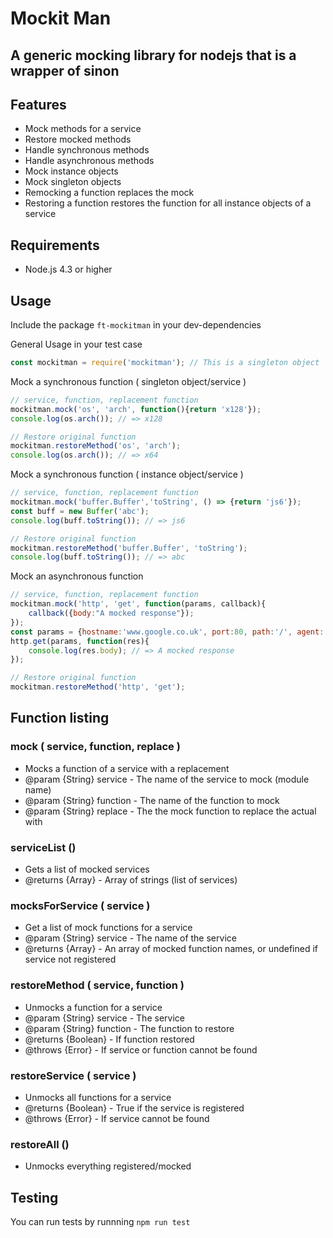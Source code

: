 # Mockit Man
A generic mocking library for nodejs that is a wrapper of sinon
--
## Features
 * Mock methods for a service
 * Restore mocked methods
 * Handle synchronous methods
 * Handle asynchronous methods
 * Mock instance objects
 * Mock singleton objects
 * Remocking a function replaces the mock
 * Restoring a function restores the function for all instance objects of a service

## Requirements
* Node.js 4.3 or higher

## Usage
Include the package `ft-mockitman` in your dev-dependencies

General Usage in your test case
```javascript
const mockitman = require('mockitman'); // This is a singleton object
```

Mock a synchronous function ( singleton object/service )
```javascript
// service, function, replacement function 
mockitman.mock('os', 'arch', function(){return 'x128'});
console.log(os.arch()); // => x128

// Restore original function
mockitman.restoreMethod('os', 'arch');
console.log(os.arch()); // => x64
```

Mock a synchronous function ( instance object/service )
```javascript
// service, function, replacement function 
mockitman.mock('buffer.Buffer','toString', () => {return 'js6'});
const buff = new Buffer('abc');
console.log(buff.toString()); // => js6

// Restore original function
mockitman.restoreMethod('buffer.Buffer', 'toString');
console.log(buff.toString()); // => abc
```

Mock an asynchronous function
```javascript
// service, function, replacement function 
mockitman.mock('http', 'get', function(params, callback){
    callback({body:"A mocked response"});
});
const params = {hostname:'www.google.co.uk', port:80, path:'/', agent: false};
http.get(params, function(res){
    console.log(res.body); // => A mocked response
});

// Restore original function
mockitman.restoreMethod('http', 'get');
```

## Function listing
### mock ( service, function, replace )
* Mocks a function of a service with a replacement
* @param {String} service - The name of the service to mock (module name)
* @param {String} function - The name of the function to mock
* @param {String} replace - The the mock function to replace the actual with

### serviceList ()
* Gets a list of mocked services
* @returns {Array} - Array of strings (list of services)

### mocksForService ( service )
* Get a list of mock functions for a service
* @param {String} service - The name of the service
* @returns {Array} - An array of mocked function names, or undefined if service not registered 

### restoreMethod ( service, function )
* Unmocks a function for a service
* @param {String} service - The service
* @param {String} function - The function to restore
* @returns {Boolean} - If function restored
* @throws {Error} - If service or function cannot be found

### restoreService ( service )
* Unmocks all functions for a service
* @returns {Boolean} - True if the service is  registered
* @throws {Error} - If service cannot be found

### restoreAll ()
 * Unmocks everything registered/mocked

## Testing
You can run tests by runnning `npm run test`